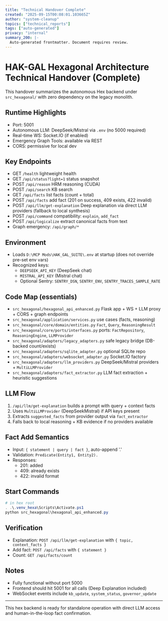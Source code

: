 ```yaml
---
title: "Technical Handover Complete"
created: "2025-09-15T00:08:01.103665Z"
author: "system-cleanup"
topics: ["technical_reports"]
tags: ["auto-generated"]
privacy: "internal"
summary_200: |-
  Auto-generated frontmatter. Document requires review.
---
```


# HAK-GAL Hexagonal Architecture  Technical Handover (Complete)

This handover summarizes the autonomous Hex backend under `src_hexagonal/` with zero dependency on the legacy monolith.

## Runtime Highlights
- Port: 5001
- Autonomous LLM: DeepSeek/Mistral via `.env` (no 5000 required)
- Real-time WS: Socket.IO (if enabled)
- Emergency Graph Tools: available via REST
- CORS: permissive for local dev

## Key Endpoints
- GET `/health`  lightweight health
- GET `/api/status?light=1`  status snapshot
- POST `/api/reason`  HRM reasoning (CUDA)
- POST `/api/search`  KB search
- GET `/api/facts`  list facts (count + total)
- POST `/api/facts`  add fact (201 on success, 409 exists, 422 invalid)
- POST `/api/llm/get-explanation`  Deep explanation via direct LLM providers (fallback to local synthesis)
- POST `/api/command`  compatibility: `explain`, `add_fact`
- POST `/api/logicalize`  extract canonical facts from text
- Graph emergency: `/api/graph/*`

## Environment
- Loads `D:\MCP Mods\HAK_GAL_SUITE\.env` at startup (does not override pre-set env vars)
- Recognized keys:
  - `DEEPSEEK_API_KEY` (DeepSeek chat)
  - `MISTRAL_API_KEY` (Mistral chat)
  - Optional Sentry: `SENTRY_DSN`, `SENTRY_ENV`, `SENTRY_TRACES_SAMPLE_RATE`

## Code Map (essentials)
- `src_hexagonal/hexagonal_api_enhanced.py`  Flask app + WS + LLM proxy + CORS + graph endpoints
- `src_hexagonal/application/services.py`  use cases (facts, reasoning)
- `src_hexagonal/core/domain/entities.py`  `Fact`, `Query`, `ReasoningResult`
- `src_hexagonal/core/ports/interfaces.py`  ports: `FactRepository`, `ReasoningEngine`, `LLMProvider`
- `src_hexagonal/adapters/legacy_adapters.py`  safe legacy bridge (DB-backed count/exists)
- `src_hexagonal/adapters/sqlite_adapter.py`  optional SQLite repo
- `src_hexagonal/adapters/websocket_adapter.py`  Socket.IO factory
- `src_hexagonal/adapters/llm_providers.py`  DeepSeek/Mistral providers + `MultiLLMProvider`
- `src_hexagonal/adapters/fact_extractor.py`  LLM fact extraction + heuristic suggestions

## LLM Flow
1) `/api/llm/get-explanation` builds a prompt with query + context facts
2) Uses `MultiLLMProvider` (DeepSeekMistral) if API keys present
3) Extracts `suggested_facts` from provider output via `fact_extractor`
4) Falls back to local reasoning + KB evidence if no providers available

## Fact Add Semantics
- Input: `{ statement | query | fact }`, auto-append '.'
- Validation: `Predicate(Entity1, Entity2).`
- Responses:
  - 201: added
  - 409: already exists
  - 422: invalid format

## Start Commands
```powershell
# in hex root
. .\.venv_hexa\Scripts\Activate.ps1
python src_hexagonal\hexagonal_api_enhanced.py
```

## Verification
- Explanation: `POST /api/llm/get-explanation` with `{ topic, context_facts }`
- Add fact: `POST /api/facts` with `{ statement }`
- Count: `GET /api/facts/count`

## Notes
- Fully functional without port 5000
- Frontend should hit 5001 for all calls (Deep Explanation included)
- WebSocket events include `kb_update`, `system_status`, `governor_update`

---
This hex backend is ready for standalone operation with direct LLM access and human-in-the-loop fact confirmation.
